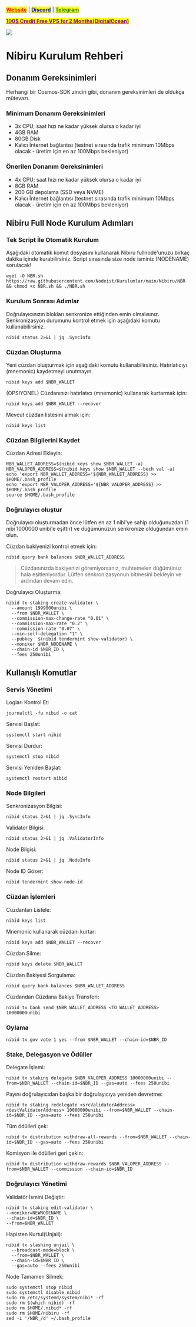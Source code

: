 &#x20;                                                       [<mark style="color:red;">**Website**</mark>](https://nodeist.net/) | [<mark style="color:blue;">**Discord**</mark>](https://discord.gg/ypx7mJ6Zzb) | [<mark style="color:green;">**Telegram**</mark>](https://t.me/noodeist)

&#x20;                                     [<mark style="color:purple;">**100$ Credit Free VPS for 2 Months(DigitalOcean)**</mark>](https://www.digitalocean.com/?refcode=410c988c8b3e&utm_campaign=Referral_Invite&utm_medium=Referral_Program&utm_source=badge)

![](https://i.hizliresim.com/5fsknku.png)

# Nibiru Kurulum Rehberi
## Donanım Gereksinimleri
Herhangi bir Cosmos-SDK zinciri gibi, donanım gereksinimleri de oldukça mütevazı.

### Minimum Donanım Gereksinimleri
 - 3x CPU; saat hızı ne kadar yüksek olursa o kadar iyi
 - 4GB RAM
 - 80GB Disk
 - Kalıcı İnternet bağlantısı (testnet sırasında trafik minimum 10Mbps olacak - üretim için en az 100Mbps bekleniyor)

### Önerilen Donanım Gereksinimleri
 - 4x CPU; saat hızı ne kadar yüksek olursa o kadar iyi
 - 8GB RAM
 - 200 GB depolama (SSD veya NVME)
 - Kalıcı İnternet bağlantısı (testnet sırasında trafik minimum 10Mbps olacak - üretim için en az 100Mbps bekleniyor)

## Nibiru Full Node Kurulum Adımları
### Tek Script İle Otomatik Kurulum
Aşağıdaki otomatik komut dosyasını kullanarak Nibiru fullnode'unuzu birkaç dakika içinde kurabilirsiniz.
Script sırasında size node isminiz (NODENAME) sorulacak!


```
wget -O NBR.sh https://raw.githubusercontent.com/Nodeist/Kurulumlar/main/Nibiru/NBR && chmod +x NBR.sh && ./NBR.sh
```

### Kurulum Sonrası Adımlar

Doğrulayıcınızın blokları senkronize ettiğinden emin olmalısınız.
Senkronizasyon durumunu kontrol etmek için aşağıdaki komutu kullanabilirsiniz.
```
nibid status 2>&1 | jq .SyncInfo
```

### Cüzdan Oluşturma
Yeni cüzdan oluşturmak için aşağıdaki komutu kullanabilirsiniz. Hatırlatıcıyı (mnemonic) kaydetmeyi unutmayın.
```
nibid keys add $NBR_WALLET
```

(OPSIYONEL) Cüzdanınızı hatırlatıcı (mnemonic) kullanarak kurtarmak için:
```
nibid keys add $NBR_WALLET --recover
```

Mevcut cüzdan listesini almak için:
```
nibid keys list
```

### Cüzdan Bilgilerini Kaydet
Cüzdan Adresi Ekleyin:
```
NBR_WALLET_ADDRESS=$(nibid keys show $NBR_WALLET -a)
NBR_VALOPER_ADDRESS=$(nibid keys show $NBR_WALLET --bech val -a)
echo 'export NBR_WALLET_ADDRESS='${NBR_WALLET_ADDRESS} >> $HOME/.bash_profile
echo 'export NBR_VALOPER_ADDRESS='${NBR_VALOPER_ADDRESS} >> $HOME/.bash_profile
source $HOME/.bash_profile
```


### Doğrulayıcı oluştur
Doğrulayıcı oluşturmadan önce lütfen en az 1 nibi'ye sahip olduğunuzdan (1 nibi 1000000 unibi'e eşittir) ve düğümünüzün senkronize olduğundan emin olun.

Cüzdan bakiyenizi kontrol etmek için:
```
nibid query bank balances $NBR_WALLET_ADDRESS
```
> Cüzdanınızda bakiyenizi göremiyorsanız, muhtemelen düğümünüz hala eşitleniyordur. Lütfen senkronizasyonun bitmesini bekleyin ve ardından devam edin.

Doğrulayıcı Oluşturma:
```
nibid tx staking create-validator \
  --amount 1999000unibi \
  --from $NBR_WALLET \
  --commission-max-change-rate "0.01" \
  --commission-max-rate "0.2" \
  --commission-rate "0.07" \
  --min-self-delegation "1" \
  --pubkey  $(nibid tendermint show-validator) \
  --moniker $NBR_NODENAME \
  --chain-id $NBR_ID \
  --fees 250unibi
```



## Kullanışlı Komutlar
### Servis Yönetimi
Logları Kontrol Et:
```
journalctl -fu nibid -o cat
```

Servisi Başlat:
```
systemctl start nibid
```

Servisi Durdur:
```
systemctl stop nibid
```

Servisi Yeniden Başlat:
```
systemctl restart nibid
```

### Node Bilgileri
Senkronizasyon Bilgisi:
```
nibid status 2>&1 | jq .SyncInfo
```

Validator Bilgisi:
```
nibid status 2>&1 | jq .ValidatorInfo
```

Node Bilgisi:
```
nibid status 2>&1 | jq .NodeInfo
```

Node ID Göser:
```
nibid tendermint show-node-id
```

### Cüzdan İşlemleri
Cüzdanları Listele:
```
nibid keys list
```

Mnemonic kullanarak cüzdanı kurtar:
```
nibid keys add $NBR_WALLET --recover
```

Cüzdan Silme:
```
nibid keys delete $NBR_WALLET
```

Cüzdan Bakiyesi Sorgulama:
```
nibid query bank balances $NBR_WALLET_ADDRESS
```

Cüzdandan Cüzdana Bakiye Transferi:
```
nibid tx bank send $NBR_WALLET_ADDRESS <TO_WALLET_ADDRESS> 10000000unibi
```

### Oylama
```
nibid tx gov vote 1 yes --from $NBR_WALLET --chain-id=$NBR_ID
```

### Stake, Delegasyon ve Ödüller
Delegate İşlemi:
```
nibid tx staking delegate $NBR_VALOPER_ADDRESS 10000000unibi --from=$NBR_WALLET --chain-id=$NBR_ID --gas=auto --fees 250unibi
```

Payını doğrulayıcıdan başka bir doğrulayıcıya yeniden devretme:
```
nibid tx staking redelegate <srcValidatorAddress> <destValidatorAddress> 10000000unibi --from=$NBR_WALLET --chain-id=$NBR_ID --gas=auto --fees 250unibi
```

Tüm ödülleri çek:
```
nibid tx distribution withdraw-all-rewards --from=$NBR_WALLET --chain-id=$NBR_ID --gas=auto --fees 250unibi
```

Komisyon ile ödülleri geri çekin:
```
nibid tx distribution withdraw-rewards $NBR_VALOPER_ADDRESS --from=$NBR_WALLET --commission --chain-id=$NBR_ID
```

### Doğrulayıcı Yönetimi
Validatör İsmini Değiştir:
```
nibid tx staking edit-validator \
--moniker=NEWNODENAME \
--chain-id=$NBR_ID \
--from=$NBR_WALLET
```

Hapisten Kurtul(Unjail):
```
nibid tx slashing unjail \
  --broadcast-mode=block \
  --from=$NBR_WALLET \
  --chain-id=$NBR_ID \
  --gas=auto --fees 250unibi
```


Node Tamamen Silmek:
```
sudo systemctl stop nibid
sudo systemctl disable nibid
sudo rm /etc/systemd/system/nibi* -rf
sudo rm $(which nibid) -rf
sudo rm $HOME/.nibid* -rf
sudo rm $HOME/nibiru -rf
sed -i '/NBR_/d' ~/.bash_profile
```
